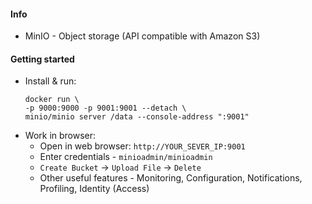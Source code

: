 #### Info
* MinIO - Object storage (API compatible with Amazon S3)

#### Getting started
* Install & run:
    ```
    docker run \
    -p 9000:9000 -p 9001:9001 --detach \
    minio/minio server /data --console-address ":9001"
    ```
* Work in browser:
    * Open in web browser: `http://YOUR_SEVER_IP:9001`
    * Enter credentials - `minioadmin/minioadmin`
    * `Create Bucket` -> `Upload File` -> `Delete`
    * Other useful features - Monitoring, Configuration, Notifications, Profiling, Identity (Access)
